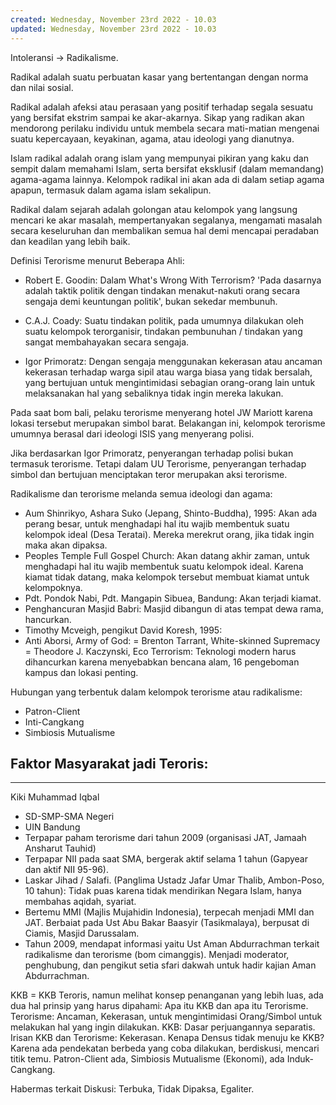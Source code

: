 ```yaml
---
created: Wednesday, November 23rd 2022 - 10.03
updated: Wednesday, November 23rd 2022 - 10.03
---
```

Intoleransi -> Radikalisme.

Radikal adalah suatu perbuatan kasar yang bertentangan dengan norma dan nilai sosial.

Radikal adalah afeksi atau perasaan yang positif terhadap segala sesuatu yang bersifat ekstrim sampai ke akar-akarnya. Sikap yang radikan akan mendorong perilaku individu untuk membela secara mati-matian mengenai suatu kepercayaan, keyakinan, agama, atau ideologi yang dianutnya.

Islam radikal adalah orang islam yang mempunyai pikiran yang kaku dan sempit dalam memahami Islam, serta bersifat eksklusif (dalam memandang) agama-agama lainnya. Kelompok radikal ini akan ada di dalam setiap agama apapun, termasuk dalam agama islam sekalipun.

Radikal dalam sejarah adalah golongan atau kelompok yang langsung mencari ke akar masalah, mempertanyakan segalanya, mengamati masalah secara keseluruhan dan membalikan semua hal demi mencapai peradaban dan keadilan yang lebih baik.

Definisi Terorisme menurut Beberapa Ahli:
- Robert E. Goodin: Dalam What's Wrong With Terrorism? 'Pada dasarnya adalah taktik politik dengan tindakan menakut-nakuti orang secara sengaja demi keuntungan politik', bukan sekedar membunuh.

- C.A.J. Coady: Suatu tindakan politik, pada umumnya dilakukan oleh suatu kelompok terorganisir, tindakan pembunuhan / tindakan yang sangat membahayakan secara sengaja.

- Igor Primoratz: Dengan sengaja menggunakan kekerasan atau ancaman kekerasan terhadap warga sipil atau warga biasa yang tidak bersalah, yang bertujuan untuk mengintimidasi sebagian orang-orang lain untuk melaksanakan hal yang sebaliknya tidak ingin mereka lakukan.

Pada saat bom bali, pelaku terorisme menyerang hotel JW Mariott karena lokasi tersebut merupakan simbol barat. Belakangan ini, kelompok terorisme umumnya berasal dari ideologi ISIS yang menyerang polisi.

Jika berdasarkan Igor Primoratz, penyerangan terhadap polisi bukan termasuk terorisme. Tetapi dalam UU Terorisme, penyerangan terhadap simbol dan bertujuan menciptakan teror merupakan aksi terorisme.

Radikalisme dan terorisme melanda semua ideologi dan agama:
- Aum Shinrikyo, Ashara Suko (Jepang, Shinto-Buddha), 1995: Akan ada perang besar, untuk menghadapi hal itu wajib membentuk suatu kelompok ideal (Desa Teratai). Mereka merekrut orang, jika tidak ingin maka akan dipaksa.
- Peoples Temple Full Gospel Church: Akan datang akhir zaman, untuk menghadapi hal itu wajib membentuk suatu kelompok ideal. Karena kiamat tidak datang, maka kelompok tersebut membuat kiamat untuk kelompoknya. 
- Pdt. Pondok Nabi, Pdt. Mangapin Sibuea, Bandung: Akan terjadi kiamat.
- Penghancuran Masjid Babri: Masjid dibangun di atas tempat dewa rama, hancurkan.
- Timothy Mcveigh, pengikut David Koresh, 1995: 
- Anti Aborsi, Army of God:
= Brenton Tarrant, White-skinned Supremacy
= Theodore J. Kaczynski, Eco Terrorism: Teknologi modern harus dihancurkan karena menyebabkan bencana alam, 16 pengeboman kampus dan lokasi penting.

Hubungan yang terbentuk dalam kelompok terorisme atau radikalisme:
- Patron-Client
- Inti-Cangkang
- Simbiosis Mutualisme

Faktor Masyarakat jadi Teroris:
- 

---
Kiki Muhammad Iqbal
- SD-SMP-SMA Negeri
- UIN Bandung
- Terpapar paham terorisme dari tahun 2009 (organisasi JAT, Jamaah Ansharut Tauhid)
- Terpapar NII pada saat SMA, bergerak aktif selama 1 tahun (Gapyear dan aktif NII 95-96).
- Laskar Jihad / Salafi. (Panglima Ustadz Jafar Umar Thalib, Ambon-Poso, 10 tahun): Tidak puas karena tidak mendirikan Negara Islam, hanya membahas aqidah, syariat.
- Bertemu MMI (Majlis Mujahidin Indonesia), terpecah menjadi MMI dan JAT. Berbaiat pada Ust Abu Bakar Baasyir (Tasikmalaya), berpusat di Ciamis, Masjid Darussalam.
- Tahun 2009, mendapat informasi yaitu Ust Aman Abdurrachman terkait radikalisme dan terorisme (bom cimanggis). Menjadi moderator, penghubung, dan pengikut setia sfari dakwah untuk hadir kajian Aman Abdurrachman.

KKB = KKB Teroris, namun melihat konsep penanganan yang lebih luas, ada dua hal prinsip yang harus dipahami:
Apa itu KKB dan apa itu Terorisme. Terorisme: Ancaman, Kekerasan, untuk mengintimidasi Orang/Simbol untuk melakukan hal yang ingin dilakukan. KKB: Dasar perjuangannya separatis. Irisan KKB dan Terorisme: Kekerasan. Kenapa Densus tidak menuju ke KKB? Karena ada pendekatan berbeda yang coba dilakukan, berdiskusi, mencari titik temu. Patron-Client ada, Simbiosis Mutualisme (Ekonomi), ada Induk-Cangkang.

Habermas terkait Diskusi: Terbuka, Tidak Dipaksa, Egaliter.